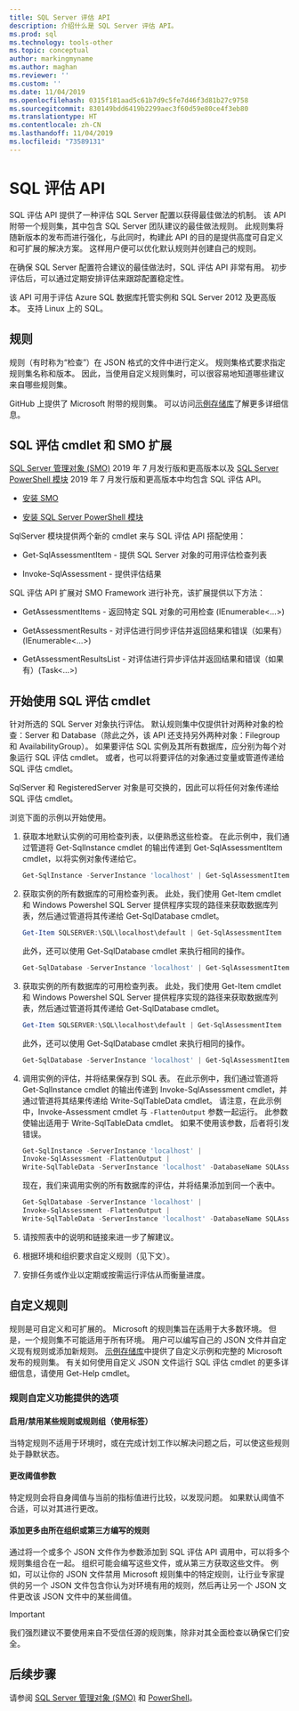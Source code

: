 ```yaml
---
title: SQL Server 评估 API
description: 介绍什么是 SQL Server 评估 API。
ms.prod: sql
ms.technology: tools-other
ms.topic: conceptual
author: markingmyname
ms.author: maghan
ms.reviewer: ''
ms.custom: ''
ms.date: 11/04/2019
ms.openlocfilehash: 0315f181aad5c61b7d9c5fe7d46f3d81b27c9758
ms.sourcegitcommit: 830149bdd6419b2299aec3f60d59e80ce4f3eb80
ms.translationtype: HT
ms.contentlocale: zh-CN
ms.lasthandoff: 11/04/2019
ms.locfileid: "73589131"
---
```

# <a name="sql-assessment-api"></a>SQL 评估 API

SQL 评估 API 提供了一种评估 SQL Server 配置以获得最佳做法的机制。 该 API 附带一个规则集，其中包含 SQL Server 团队建议的最佳做法规则。 此规则集将随新版本的发布而进行强化，与此同时，构建此 API 的目的是提供高度可自定义和可扩展的解决方案。 这样用户便可以优化默认规则并创建自己的规则。

在确保 SQL Server 配置符合建议的最佳做法时，SQL 评估 API 非常有用。 初步评估后，可以通过定期安排评估来跟踪配置稳定性。

该 API 可用于评估 Azure SQL 数据库托管实例和 SQL Server 2012 及更高版本。 支持 Linux 上的 SQL。

## <a name="rules"></a>规则

规则（有时称为“检查”）在 JSON 格式的文件中进行定义。 规则集格式要求指定规则集名称和版本。 因此，当使用自定义规则集时，可以很容易地知道哪些建议来自哪些规则集。 

GitHub 上提供了 Microsoft 附带的规则集。 可以访问[示例存储库](https://aka.ms/sql-assessment-api)了解更多详细信息。

## <a name="sql-assessment-cmdlets-and-smo-extension"></a>SQL 评估 cmdlet 和 SMO 扩展

[SQL Server 管理对象 (SMO)](../relational-databases/server-management-objects-smo/installing-smo.md) 2019 年 7 月发行版和更高版本以及 [SQL Server PowerShell 模块](../powershell/download-sql-server-ps-module.md) 2019 年 7 月发行版和更高版本中均包含 SQL 评估 API。

* [安装 SMO](../relational-databases/server-management-objects-smo/installing-smo.md)

* [安装 SQL Server PowerShell 模块](../powershell/download-sql-server-ps-module.md)

SqlServer 模块提供两个新的 cmdlet 来与 SQL 评估 API 搭配使用：

* Get-SqlAssessmentItem - 提供 SQL Server 对象的可用评估检查列表 

* Invoke-SqlAssessment - 提供评估结果 

SQL 评估 API 扩展对 SMO Framework 进行补充，该扩展提供以下方法：

* GetAssessmentItems - 返回特定 SQL 对象的可用检查 (IEnumerable<…>)   

* GetAssessmentResults - 对评估进行同步评估并返回结果和错误（如果有）(IEnumerable<…>)   

* GetAssessmentResultsList - 对评估进行异步评估并返回结果和错误（如果有）(Task<…>) 

## <a name="get-started-using-sql-assessment-cmdlets"></a>开始使用 SQL 评估 cmdlet

针对所选的 SQL Server 对象执行评估。 默认规则集中仅提供针对两种对象的检查：Server 和 Database（除此之外，该 API 还支持另外两种对象：Filegroup 和 AvailabilityGroup）。 如果要评估 SQL 实例及其所有数据库，应分别为每个对象运行 SQL 评估 cmdlet。 或者，也可以将要评估的对象通过变量或管道传递给 SQL 评估 cmdlet。

SqlServer 和 RegisteredServer 对象是可交换的，因此可以将任何对象传递给 SQL 评估 cmdlet。

浏览下面的示例以开始使用。

1. 获取本地默认实例的可用检查列表，以便熟悉这些检查。 在此示例中，我们通过管道将 Get-SqlInstance cmdlet 的输出传递到 Get-SqlAssessmentItem cmdlet，以将实例对象传递给它。

    ```powershell
    Get-SqlInstance -ServerInstance 'localhost' | Get-SqlAssessmentItem
    ```

2. 获取实例的所有数据库的可用检查列表。 此处，我们使用 Get-Item cmdlet 和 Windows Powershel SQL Server 提供程序实现的路径来获取数据库列表，然后通过管道将其传递给 Get-SqlDatabase cmdlet。

    ```powershell
    Get-Item SQLSERVER:\SQL\localhost\default | Get-SqlAssessmentItem
    ```
    
    此外，还可以使用 Get-SqlDatabase cmdlet 来执行相同的操作。

    ```powershell
    Get-SqlDatabase -ServerInstance 'localhost' | Get-SqlAssessmentItem
    ```

3. 获取实例的所有数据库的可用检查列表。 此处，我们使用 Get-Item cmdlet 和 Windows Powershel SQL Server 提供程序实现的路径来获取数据库列表，然后通过管道将其传递给 Get-SqlDatabase cmdlet。

    ```powershell
    Get-Item SQLSERVER:\SQL\localhost\default | Get-SqlAssessmentItem
    ```
    
    此外，还可以使用 Get-SqlDatabase cmdlet 来执行相同的操作。

    ```powershell
    Get-SqlDatabase -ServerInstance 'localhost' | Get-SqlAssessmentItem
    ```

4. 调用实例的评估，并将结果保存到 SQL 表。 在此示例中，我们通过管道将 Get-SqlInstance cmdlet 的输出传递到 Invoke-SqlAssessment cmdlet，并通过管道将其结果传递给 Write-SqlTableData cmdlet。 请注意，在此示例中，Invoke-Assessment cmdlet 与 `-FlattenOutput` 参数一起运行。 此参数使输出适用于 Write-SqlTableData cmdlet。 如果不使用该参数，后者将引发错误。

    ```powershell
    Get-SqlInstance -ServerInstance 'localhost' |
    Invoke-SqlAssessment -FlattenOutput |
    Write-SqlTableData -ServerInstance 'localhost' -DatabaseName SQLAssessmentDemo -SchemaName Assessment -TableName Results -Force
    ```

    现在，我们来调用实例的所有数据库的评估，并将结果添加到同一个表中。

    ```powershell
    Get-SqlDatabase -ServerInstance 'localhost' |
    Invoke-SqlAssessment -FlattenOutput |
    Write-SqlTableData -ServerInstance 'localhost' -DatabaseName SQLAssessmentDemo -SchemaName Assessment -TableName Results -Force
    ```

5. 请按照表中的说明和链接来进一步了解建议。

6. 根据环境和组织要求自定义规则（见下文）。

7. 安排任务或作业以定期或按需运行评估从而衡量进度。

## <a name="customizing-rules"></a>自定义规则

规则是可自定义和可扩展的。 Microsoft 的规则集旨在适用于大多数环境。 但是，一个规则集不可能适用于所有环境。 用户可以编写自己的 JSON 文件并自定义现有规则或添加新规则。 [示例存储库](https://aka.ms/sql-assessment-api)中提供了自定义示例和完整的 Microsoft 发布的规则集。 有关如何使用自定义 JSON 文件运行 SQL 评估 cmdlet 的更多详细信息，请使用 Get-Help cmdlet。

### <a name="options-available-with-rule-customization-feature"></a>规则自定义功能提供的选项

#### <a name="enablingdisabling-certain-rules-or-groups-of-rules-using-tags"></a>启用/禁用某些规则或规则组（使用标签）

当特定规则不适用于环境时，或在完成计划工作以解决问题之后，可以使这些规则处于静默状态。

#### <a name="changing-threshold-parameters"></a>更改阈值参数

特定规则会将自身阈值与当前的指标值进行比较，以发现问题。 如果默认阈值不合适，可以对其进行更改。

#### <a name="adding-more-rules-written-by-you-or-third-parties"></a>添加更多由所在组织或第三方编写的规则

通过将一个或多个 JSON 文件作为参数添加到 SQL 评估 API 调用中，可以将多个规则集组合在一起。 组织可能会编写这些文件，或从第三方获取这些文件。 例如，可以让你的 JSON 文件禁用 Microsoft 规则集中的特定规则，让行业专家提供的另一个 JSON 文件包含你认为对环境有用的规则，然后再让另一个 JSON 文件更改该 JSON 文件中的某些阈值。

> [!IMPORTANT]  
>  我们强烈建议不要使用来自不受信任源的规则集，除非对其全面检查以确保它们安全。

## <a name="next-steps"></a>后续步骤

请参阅 [SQL Server 管理对象 (SMO)](../relational-databases/server-management-objects-smo/overview-smo.md) 和 [PowerShell](../powershell/download-sql-server-ps-module.md)。
